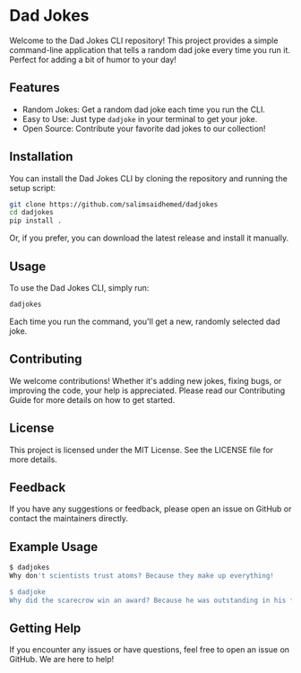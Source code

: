 # Dad Jokes

Welcome to the Dad Jokes CLI repository! This project provides a simple command-line application that tells a random dad joke every time you run it. Perfect for adding a bit of humor to your day!

## Features

- Random Jokes: Get a random dad joke each time you run the CLI.
- Easy to Use: Just type `dadjoke` in your terminal to get your joke.
- Open Source: Contribute your favorite dad jokes to our collection!

## Installation

You can install the Dad Jokes CLI by cloning the repository and running the setup script:

```bash
git clone https://github.com/salimsaidhemed/dadjokes
cd dadjokes
pip install .

```

Or, if you prefer, you can download the latest release and install it manually.

## Usage

To use the Dad Jokes CLI, simply run:

```bash
dadjokes
```

Each time you run the command, you'll get a new, randomly selected dad joke.

## Contributing
We welcome contributions! Whether it's adding new jokes, fixing bugs, or improving the code, your help is appreciated. Please read our Contributing Guide for more details on how to get started.

## License
This project is licensed under the MIT License. See the LICENSE file for more details.

## Feedback
If you have any suggestions or feedback, please open an issue on GitHub or contact the maintainers directly.

## Example Usage

```bash
$ dadjokes
Why don't scientists trust atoms? Because they make up everything!

$ dadjoke
Why did the scarecrow win an award? Because he was outstanding in his field!

```

## Getting Help

If you encounter any issues or have questions, feel free to open an issue on GitHub. We are here to help!